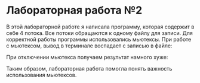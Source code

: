 
# Лабораторная работа №2

В этой лабораторной работе я написала программу, которая содержит в себе 4 потока. Все потоки обращаются к одному файлу для записи. Для корректной работы программы использовались мьютексы.
При работе с мьютексом, вывод в терминале воспадает с записью в файле:

При отключении мьютекса получаем результат намного хуже:

Таким образом, лабораторная работа помогла понять важность использования мьютексов.


